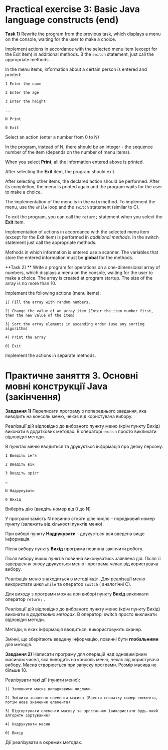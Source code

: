 # Practical exercise 3: Basic Java language constructs (end)

**Task 1)** Rewrite the program from the previous task, which displays a menu on the console, waiting for the user to
make a choice.

Implement actions in accordance with the selected menu item (except for the Exit item) in additional methods. В
the `switch` statement, just call the appropriate methods.

In the menu items, information about a certain person is entered and printed:

```
1 Enter the name

2 Enter the age

3 Enter the height

...

N Print

0 Exit
```

Select an action (enter a number from 0 to N)

In the program, instead of N, there should be an integer - the sequence number of the item (depends on the number of
menu items).

When you select **Print**, all the information entered above is printed.

After selecting the **Exit** item, the program should exit.

After selecting other items, the declared action should be performed. After its completion, the menu is printed again
and the program waits for the user to make a choice.

The implementation of the menu is in the `main` method. To implement the menu, use the `while` loop and the `switch`
statement (similar to
C).

To exit the program, you can call the `return;` statement when you select the **Exit** item.

Implementation of actions in accordance with the selected menu item (except for the Exit item) is performed in
_additional methods_. In the switch statement
just call the appropriate methods.

Methods in which information is entered use a scanner.
The variables that store the entered information must be **global** for the methods.

**Task 2) ** Write a program for operations on a one-dimensional array of numbers, which displays a menu on the console,
waiting for the user to make a choice. The array is created at program startup. The size of the array is no more than
10.

Implement the following actions (menu items):

```
1) Fill the array with random numbers.

2) Change the value of an array item (Enter the item number first, then the new value of the item)

3) Sort the array elements in ascending order (use any sorting algorithm)

4) Print the array

0) Exit
```

Implement the actions in separate methods.

# Практичне заняття 3. Основні мовні конструкції Java (закінчення)

**Завдання 1)** Переписати програму з попереднього завдання, яка виводить на консоль меню, чекає від користувача вибору.

Реалізації дій відповідно до вибраного пункту меню (крім пункту Вихід) виконати в додаткових методах. В
операторі `switch` просто викликати відповідні методи.

В пунктах меню вводиться та друкується інформація про деяку персону:

```
1 Введіть ім’я

2 Введіть вік

3 Введіть зріст

…

N Надрукувати

0 Вихід
```

Виберіть дію (введіть номер від 0 до N)

У програмі замість N повинно стояти ціле число – порядковий номер пункту (залежить від кількості пунктів меню).

При виборі пункту **Надрукувати** - друкується вся введена вище інформація.

Після вибору пункту **Вихід** програма повинна закінчити роботу.

Після вибору інших пунктів повинна виконуватись заявлена дія. Після її завершення знову друкується меню і програма чекає
від користувача вибору.

Реалізація меню знаходиться в методі `main`. Для реалізації меню використати цикл `while` та оператор `switch` (
аналогічні
C).

Для виходу з програми можна при виборі пункту **Вихід** викликати оператор `return;` .

Реалізації дій відповідно до вибраного пункту меню (крім пункту Вихід) виконати в _додаткових методах_. В операторі
switch
просто викликати відповідні методи.

Методи, в яких інформація вводиться, використовують сканер.

Змінні, що зберігають введену інформацію, повинні бути **глобальними** для методів.

**Завдання 2)** Написати програму для операцій над одновимірним масивом чисел, яка виводить на консоль меню, чекає від
користувача вибору. Масив створюється при запуску програми. Розмір масива не більше 10.

Реалізувати такі дії (пункти меню):

```
1) Заповнити масив випадковими числами.

2) Змінити значення елемента масива (Ввести спочатку номер елемента, потім нове значення елемента)

3) Відсортувати елементи масиву за зростанням (використати будь-який алгоритм сортування)

4) Надрукувати масив

0) Вихід
```

Дії реалізувати в окремих методах.